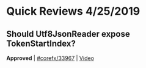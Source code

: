 # Quick Reviews 4/25/2019

## Should Utf8JsonReader expose TokenStartIndex?

**Approved** | [#corefx/33967](https://github.com/dotnet/corefx/issues/33967) | [Video](https://www.youtube.com/watch?v=byHU4Ube7fg&t=0h0m0s)

